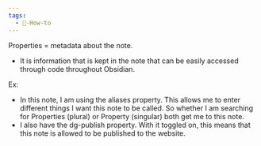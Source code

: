 ```yaml
---
tags:
  - 💎-How-to
---
```

Properties = metadata about the note.
- It is information that is kept in the note that can be easily accessed through code throughout Obsidian.

Ex:
- In this note, I am using the aliases property. This allows me to enter different things I want this note to be called. So whether I am searching for Properties (plural) or Property (singular) both get me to this note.
- I also have the dg-publish property. With it toggled on, this means that this note is allowed to be published to the website.
